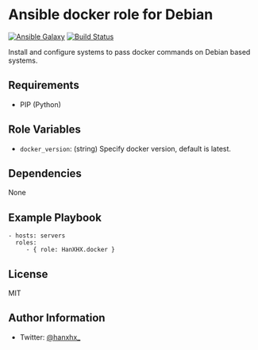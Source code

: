 Ansible docker role for Debian
==============================

[![Ansible Galaxy](http://img.shields.io/badge/ansible--galaxy-HanXHX.docker-blue.svg)](https://galaxy.ansible.com/HanXHX/docker/) [![Build Status](https://travis-ci.org/HanXHX/ansible-docker.svg?branch=master)](https://travis-ci.org/HanXHX/ansible-docker)

Install and configure systems to pass docker commands on Debian based systems.

Requirements
------------

- PIP (Python)

Role Variables
--------------

- `docker_version`: (string) Specify docker version, default is latest. 

Dependencies
------------

None

Example Playbook
----------------

    - hosts: servers
      roles:
         - { role: HanXHX.docker }

License
-------

MIT

Author Information
------------------

- Twitter: [@hanxhx_](https://twitter.com/hanxhx_)
